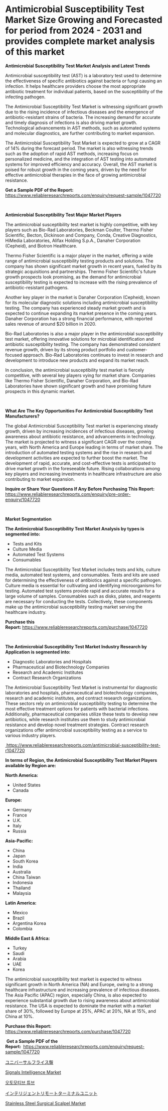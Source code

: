 <p><h1>Antimicrobial Susceptibility Test Market Size Growing and Forecasted for period from 2024 - 2031 and provides complete market analysis of this market</h1></p><p><strong>Antimicrobial Susceptibility Test Market Analysis and Latest Trends</strong></p>
<p><p>Antimicrobial susceptibility test (AST) is a laboratory test used to determine the effectiveness of specific antibiotics against bacteria or fungi causing an infection. It helps healthcare providers choose the most appropriate antibiotic treatment for individual patients, based on the susceptibility of the infecting pathogen.</p><p>The Antimicrobial Susceptibility Test Market is witnessing significant growth due to the rising incidence of infectious diseases and the emergence of antibiotic-resistant strains of bacteria. The increasing demand for accurate and timely diagnosis of infections is also driving market growth. Technological advancements in AST methods, such as automated systems and molecular diagnostics, are further contributing to market expansion.</p><p>The Antimicrobial Susceptibility Test Market is expected to grow at a CAGR of 14% during the forecast period. The market is also witnessing trends such as the adoption of rapid AST methods, increasing focus on personalized medicine, and the integration of AST testing into automated systems for improved efficiency and accuracy. Overall, the AST market is poised for robust growth in the coming years, driven by the need for effective antimicrobial therapies in the face of growing antimicrobial resistance.</p></p>
<p><strong>Get a Sample PDF of the Report:&nbsp;</strong> <a href="https://www.reliableresearchreports.com/enquiry/request-sample/1047720">https://www.reliableresearchreports.com/enquiry/request-sample/1047720</a></p>
<p>&nbsp;</p>
<p><strong>Antimicrobial Susceptibility Test Major Market Players</strong></p>
<p><p>The antimicrobial susceptibility test market is highly competitive, with key players such as Bio-Rad Laboratories, Beckman Coulter, Thermo Fisher Scientific, Becton, Dickinson and Company, Conda, Creative Diagnostics, HiMedia Laboratories, Alifax Holding S.p.A., Danaher Corporation (Cepheid), and Biotron Healthcare.</p><p>Thermo Fisher Scientific is a major player in the market, offering a wide range of antimicrobial susceptibility testing products and solutions. The company has shown significant market growth in recent years, fueled by its strategic acquisitions and partnerships. Thermo Fisher Scientific's future growth prospects look promising, as the demand for antimicrobial susceptibility testing is expected to increase with the rising prevalence of antibiotic-resistant pathogens.</p><p>Another key player in the market is Danaher Corporation (Cepheid), known for its molecular diagnostic solutions including antimicrobial susceptibility testing. The company has experienced steady market growth and is expected to continue expanding its market presence in the coming years. Danaher Corporation has a strong financial performance, with reported sales revenue of around $20 billion in 2020.</p><p>Bio-Rad Laboratories is also a major player in the antimicrobial susceptibility test market, offering innovative solutions for microbial identification and antibiotic susceptibility testing. The company has demonstrated consistent revenue growth, driven by its strong product portfolio and customer-focused approach. Bio-Rad Laboratories continues to invest in research and development to introduce new products and expand its market reach.</p><p>In conclusion, the antimicrobial susceptibility test market is fiercely competitive, with several key players vying for market share. Companies like Thermo Fisher Scientific, Danaher Corporation, and Bio-Rad Laboratories have shown significant growth and have promising future prospects in this dynamic market.</p></p>
<p>&nbsp;</p>
<p><strong>What Are The Key Opportunities For Antimicrobial Susceptibility Test Manufacturers?</strong></p>
<p><p>The global Antimicrobial Susceptibility Test market is experiencing steady growth, driven by increasing incidences of infectious diseases, growing awareness about antibiotic resistance, and advancements in technology. The market is projected to witness a significant CAGR over the coming years, with North America and Europe leading in terms of market share. The introduction of automated testing systems and the rise in research and development activities are expected to further boost the market. The development of rapid, accurate, and cost-effective tests is anticipated to drive market growth in the foreseeable future. Rising collaborations among key players and increasing investments in healthcare infrastructure are also contributing to market expansion.</p></p>
<p><strong>Inquire or Share Your Questions If Any Before Purchasing This Report:</strong> <a href="https://www.reliableresearchreports.com/enquiry/pre-order-enquiry/1047720">https://www.reliableresearchreports.com/enquiry/pre-order-enquiry/1047720</a></p>
<p>&nbsp;</p>
<p><strong>Market Segmentation</strong></p>
<p><strong>The Antimicrobial Susceptibility Test Market Analysis by types is segmented into:</strong></p>
<p><ul><li>Tests and Kits</li><li>Culture Media</li><li>Automated Test Systems</li><li>Consumables</li></ul></p>
<p><p>The Antimicrobial Susceptibility Test Market includes tests and kits, culture media, automated test systems, and consumables. Tests and kits are used for determining the effectiveness of antibiotics against a specific pathogen. Culture media is essential for cultivating and identifying microorganisms for testing. Automated test systems provide rapid and accurate results for a large volume of samples. Consumables such as disks, plates, and reagents are necessary for conducting the tests. Collectively, these components make up the antimicrobial susceptibility testing market serving the healthcare industry.</p></p>
<p><strong>Purchase this Report:&nbsp;</strong><a href="https://www.reliableresearchreports.com/purchase/1047720">https://www.reliableresearchreports.com/purchase/1047720</a></p>
<p>&nbsp;</p>
<p><strong>The Antimicrobial Susceptibility Test Market Industry Research by Application is segmented into:</strong></p>
<p><ul><li>Diagnostic Laboratories and Hospitals</li><li>Pharmaceutical and Biotechnology Companies</li><li>Research and Academic Institutes</li><li>Contract Research Organizations</li></ul></p>
<p><p>The Antimicrobial Susceptibility Test Market is instrumental for diagnostic laboratories and hospitals, pharmaceutical and biotechnology companies, research and academic institutes, and contract research organizations. These sectors rely on antimicrobial susceptibility testing to determine the most effective treatment options for patients with bacterial infections. Additionally, pharmaceutical companies utilize these tests to develop new antibiotics, while research institutes use them to study antimicrobial resistance and develop novel treatment strategies. Contract research organizations offer antimicrobial susceptibility testing as a service to various industry players.</p></p>
<p><a href="https://www.reliableresearchreports.com/antimicrobial-susceptibility-test-r1047720">&nbsp;https://www.reliableresearchreports.com/antimicrobial-susceptibility-test-r1047720</a></p>
<p><strong>In terms of Region, the Antimicrobial Susceptibility Test Market Players available by Region are:</strong></p>
<p>
    <p> <strong> North America: </strong>
        <ul>
            <li>United States</li>
            <li>Canada</li>
        </ul>
        </p> 
    <p> <strong> Europe: </strong>
        <ul>
            <li>Germany</li>
            <li>France</li>
            <li>U.K.</li>
            <li>Italy</li>
            <li>Russia</li>
        </ul>
        </p> 
    <p> <strong> Asia-Pacific: </strong>
        <ul>
            <li>China</li>
            <li>Japan</li>
            <li>South Korea</li>
            <li>India</li>
            <li>Australia</li>
            <li>China Taiwan</li>
            <li>Indonesia</li>
            <li>Thailand</li>
            <li>Malaysia</li>
        </ul>
        </p> 
    <p> <strong> Latin America: </strong>
        <ul>
            <li>Mexico</li>
            <li>Brazil</li>
            <li>Argentina Korea</li>
            <li>Colombia</li>
        </ul>
        </p> 
    <p> <strong> Middle East & Africa: </strong>
        <ul>
            <li>Turkey</li>
            <li>Saudi</li>
            <li>Arabia</li>
            <li>UAE</li>
            <li>Korea</li>
        </ul>
    </p>
    </p>
<p><p>The antimicrobial susceptibility test market is expected to witness significant growth in North America (NA) and Europe, owing to a strong healthcare infrastructure and increasing prevalence of infectious diseases. The Asia Pacific (APAC) region, especially China, is also expected to experience substantial growth due to rising awareness about antimicrobial resistance. The USA is expected to dominate the market with a market share of 30%, followed by Europe at 25%, APAC at 20%, NA at 15%, and China at 10%.</p></p>
<p><strong>Purchase this Report: </strong><a href="https://www.reliableresearchreports.com/purchase/1047720">https://www.reliableresearchreports.com/purchase/1047720</a></p>
<p>&nbsp;<strong>Get a Sample PDF of the Report:&nbsp;&nbsp;</strong><a href="https://www.reliableresearchreports.com/enquiry/request-sample/1047720">https://www.reliableresearchreports.com/enquiry/request-sample/1047720</a></p>
<p><strong></strong></p>
<p><p><a href="https://medium.com/@roxanenader1/%E3%83%A6%E3%83%8B%E3%83%90%E3%83%BC%E3%82%B5%E3%83%AB%E3%83%95%E3%83%A9%E3%82%A4%E3%82%B9%E7%9B%A4%E5%B8%82%E5%A0%B4%E5%88%86%E6%9E%90%E3%81%8A%E3%82%88%E3%81%B32024%E5%B9%B4%E3%81%8B%E3%82%892031%E5%B9%B4%E3%81%BE%E3%81%A7%E3%81%AE%E6%9C%9F%E9%96%93%E3%81%AE%E3%82%B5%E3%82%A4%E3%82%BA%E4%BA%88%E6%B8%AC-3e4143348295">ユニバーサルフライス盤</a></p><p><a href="https://www.linkedin.com/pulse/signals-intelligence-market-research-report-its-history-forecast-yn3qe?trackingId=ldEFrMunKFdVSlh2tO9dLQ%3D%3D">Signals Intelligence Market</a></p><p><a href="https://medium.com/@douglasvasquez626/%EC%9E%90%EB%8F%99%EC%B0%A8-%EA%B4%80%EB%A0%A8-%ED%8A%9C%EB%B8%8C-%EC%8B%9C%EC%9E%A5-%EB%8F%99%ED%96%A5-%EC%8B%9C%EC%9E%A5-%ED%8A%B8%EB%A0%8C%EB%93%9C-%EC%84%B1%EC%9E%A5-2024%EB%85%84%EB%B6%80%ED%84%B0-2031%EB%85%84%EA%B9%8C%EC%A7%80-%EC%98%88%EC%B8%A1%EB%90%98%EB%8A%94-%EA%B2%BD%ED%96%A5-b5f21af6eb28">오토모티브 튜브</a></p><p><a href="https://github.com/ihabdkwlxs948/Market-Research-Report-List-2/blob/main/987209651181.md">インテリジェントリモートターミナルユニット</a></p><p><a href="https://github.com/mabutironaldo/Market-Research-Report-List-4/blob/main/stainless-steel-surgical-scalpel-market.md">Stainless Steel Surgical Scalpel Market</a></p></p>
